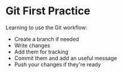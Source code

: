 # Git First Practice

Learning to use the Git workflow:

  * Create a branch if needed
  * Write changes
  * Add them for tracking
  * Commit them and add an useful message
  * Push your changes if they're ready
